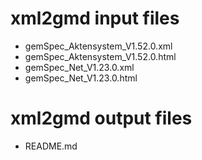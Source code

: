 # xml2gmd input files
 - gemSpec_Aktensystem_V1.52.0.xml
 - gemSpec_Aktensystem_V1.52.0.html
 - gemSpec_Net_V1.23.0.xml
 - gemSpec_Net_V1.23.0.html
# xml2gmd output files
 - README.md
